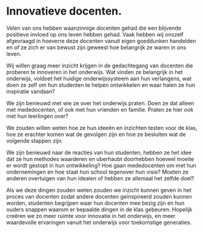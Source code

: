 # Innovatieve docenten.

Velen van ons hebben waanzinnige docenten gehad die een blijvende positieve invloed op ons leven hebben gehad. Vaak hebben wij onszelf afgevraagd in hoeverre deze docenten vanuit eigen goeddunken handelden en of ze zich er van bewust zijn geweest hoe belangrijk ze waren in ons leven.  

Wij willen graag meer inzicht krijgen in de gedachtegang van docenten die proberen te innoveren in het onderwijs. Wat vinden ze belangrijk in het onderwijs, voldoet het huidige onderwijssysteem aan hun verlangens, wat doen ze zelf om hun studenten te helpen ontwikkelen en waar halen ze hun inspiratie vandaan?

We zijn benieuwd met wie ze over het onderwijs praten. Doen ze dat alleen met mededocenten, of ook met hun vrienden en familie. Praten ze hier ook met hun leerlingen over?

We zouden willen weten hoe ze hun ideeën en inzichten testen voor de klas, hoe ze erachter komen wat de gevolgen zijn en hoe ze besluiten wat de volgende stappen zijn.

We zijn benieuwd naar de reacties van hun studenten, hebben ze het idee dat ze hun methodes waarderen en uberhaubt doorhebben hoeveel moeite er wordt gestopt in hun ontwikkeling? Hoe gaan mededocenten om met hun ondernemingen en hoe staat hun school tegenover hun visie? Moeten ze anderen overtuigen van hun idealen of hebben ze allemaal het zelfde doel?

Als we deze dingen zouden weten zouden we inzicht kunnen geven in het proces van docenten zodat andere docenten geïnspireerd zouden kunnen worden, studenten begrijpen waar hun docenten mee bezig zijn en hun ouders snappen waarom er bepaalde dingen in de klas gebeuren. Hopelijk creëren we zo meer ruimte voor innovatie in het onderwijs, en meer waardevolle ervaringen vanuit het onderwijs voor toekomstige generaties.
